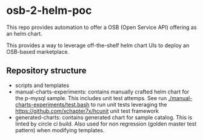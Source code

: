 # osb-2-helm-poc

This repo provides automation to offer a OSB (Open Service API) offering as an helm chart. 

This provides a way to leverage off-the-shelf helm chart UIs to deploy an OSB-based marketplace.

## Repository structure

* scripts and templates
* manual-charts-experiments: contains manually crafted helm chart for the p-mysql sample. This includes unit test attemps. See run [./manual-charts-experiments/test.bash](./manual-charts-experiments/test.bash) to run unit tests leveraging the https://github.com/xchapter7x/hcunit unit test framework  
* generated-charts: contains generated chart for sample catalog. This is linted by circle ci build. Also used for non regression (golden master test pattern) when modifying templates.



